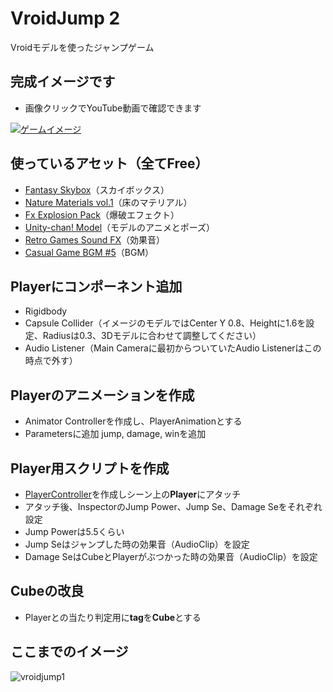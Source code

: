 # VroidJump 2
Vroidモデルを使ったジャンプゲーム

## 完成イメージです
- 画像クリックでYouTube動画で確認できます

[![ゲームイメージ](https://img.youtube.com/vi/KiAOWw25O24/0.jpg)](https://www.youtube.com/watch?v=KiAOWw25O24)

## 使っているアセット（全てFree）
- [Fantasy Skybox](https://assetstore.unity.com/packages/2d/textures-materials/sky/fantasy-skybox-free-18353?locale=ja-JP)（スカイボックス）
- [Nature Materials vol.1](https://assetstore.unity.com/packages/2d/textures-materials/nature/nature-materials-vol-1-21113)（床のマテリアル）
- [Fx Explosion Pack](https://assetstore.unity.com/packages/vfx/particles/fire-explosions/fx-explosion-pack-30102)（爆破エフェクト）
- [Unity-chan! Model](https://assetstore.unity.com/packages/3d/characters/unity-chan-model-18705)（モデルのアニメとポーズ）
- [Retro Games Sound FX](https://assetstore.unity.com/packages/audio/sound-fx/retro-games-sound-fx-27280)（効果音）
- [Casual Game BGM #5](https://assetstore.unity.com/packages/audio/music/casual-game-bgm-5-135943)（BGM）

## Playerにコンポーネント追加
- Rigidbody
- Capsule Collider（イメージのモデルではCenter Y 0.8、Heightに1.6を設定、Radiusは0.3、3Dモデルに合わせて調整してください）
- Audio Listener（Main Cameraに最初からついていたAudio Listenerはこの時点で外す）

## Playerのアニメーションを作成
- Animator Controllerを作成し、PlayerAnimationとする
- Parametersに追加 jump, damage, winを追加


## Player用スクリプトを作成
- [PlayerController]()を作成しシーン上の**Player**にアタッチ
- アタッチ後、InspectorのJump Power、Jump Se、Damage Seをそれぞれ設定
- Jump Powerは5.5くらい
- Jump Seはジャンプした時の効果音（AudioClip）を設定
- Damage SeはCubeとPlayerがぶつかった時の効果音（AudioClip）を設定

## Cubeの改良
- Playerとの当たり判定用に**tag**を**Cube**とする


## ここまでのイメージ
![vroidjump1](https://user-images.githubusercontent.com/32384416/140249994-a59e0be0-590a-4b86-85ac-1327edb7893c.gif)
